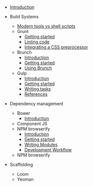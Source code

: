 * [Introduction](/introduction.md)

* Build Systems
  * [Modern tools vs shell scripts](/build-systems/modern-tools-vs-shell-scripts.md)
  * Grunt
    * [Getting started](/build-systems/grunt/getting-started.md)
    * [Linting code](/build-systems/grunt/linter.md)
    * [Integrating a CSS preprocessor](/build-systems/grunt/sass.md)
  * Brunch
    * [Introduction](/build-systems/brunch/introduction.md)
    * [Getting started](/build-systems/brunch/getting-started.md)
    * [Using Brunch](/build-systems/brunch/using-brunch.md)
  * Gulp
    * [Introduction](/build-systems/gulp/introduction.md)
    * [Getting started](/build-systems/gulp/getting-started.md)
    * [Writing tasks](/build-systems/gulp/writing-tasks.md)
    * [References](/build-systems/gulp/references.md)

* Dependency management
  * Bower
    * [Introduction](/dependency-management/bower/introduction.md)
  * Component JS
  * NPM browserify
    * [Introduction](/dependency-management/npm-browserify/introduction.md)
    * [Getting started](/dependency-management/npm-browserify/getting-started.md)
    * [Writing Modules](/dependency-management/npm-browserify/writing-modules.md)
    * [Development Workflow](/dependency-management/npm-browserify/development-workflow.md)
  * NPM browserify
* Scaffolding
  * Loom
  * Yeoman
